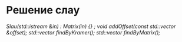 
# Решение слау

*Slau(std::istream &in) : Matrix(in) {} ;*
*void addOffset(const std::vector<double> &offset);*
*std::vector<double> findByKramer();*
*std::vector<double> findByMatrix();*




